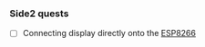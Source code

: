 ### Side2 quests
- [ ] Connecting display directly onto the [ESP8266](https://www.espressif.com/sites/default/files/documentation/0a-esp8266ex_datasheet_en.pdf) 
